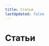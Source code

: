 ```yaml
---
title: Статьи
lastUpdated: false
---
```


# Статьи

<article-list />

<script setup lang="ts">
import ArticleList from '@components/article-list.vue'
</script>
